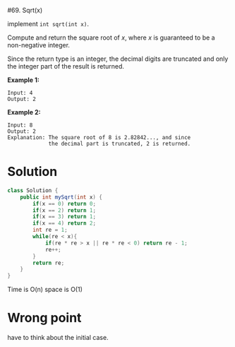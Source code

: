 #69. Sqrt(x)

implement `int sqrt(int x)`.

Compute and return the square root of *x*, where *x* is guaranteed to be a non-negative integer.

Since the return type is an integer, the decimal digits are truncated and only the integer part of the result is returned.

**Example 1:**

```
Input: 4
Output: 2
```

**Example 2:**

```
Input: 8
Output: 2
Explanation: The square root of 8 is 2.82842..., and since 
             the decimal part is truncated, 2 is returned.
```

#  Solution

```java
class Solution {
    public int mySqrt(int x) {
        if(x == 0) return 0;
        if(x == 2) return 1;
        if(x == 3) return 1;
        if(x == 4) return 2;
        int re = 1;
        while(re < x){
            if(re * re > x || re * re < 0) return re - 1;
            re++;
        }
        return re;
    }
}
```

Time is O(n) space is O(1)

# Wrong point

have to think about the initial case.